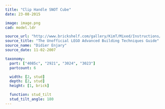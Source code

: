 ```yaml
---
title: "Clip Handle SNOT Cube"
date: 23-08-2015

image: image.png
cad: model.ldr

source_url: "http://www.brickshelf.com/gallery/KimT/Mixed/Instructions/advbuilding.pdf"
source_title: "The Unofficial LEGO Advanced Building Techniques Guide"
source_name: "Didier Enjary"
source_date: 11-02-2007

taxonomy:
  part: ["4085c", "2921", "3024", "3023"]
  partcount: 6

  width: [2, stud]
  depth: [2, stud]
  height: [1, brick]

  function: stud_tilt
  stud_tilt_angle: 180
---
```

